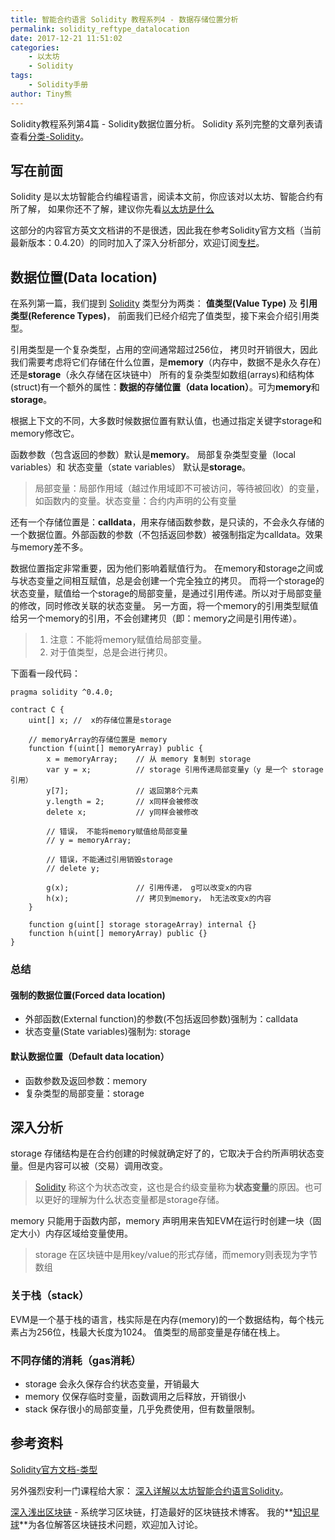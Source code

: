 ```yaml
---
title: 智能合约语言 Solidity 教程系列4 - 数据存储位置分析 
permalink: solidity_reftype_datalocation
date: 2017-12-21 11:51:02
categories: 
    - 以太坊
    - Solidity
tags:
    - Solidity手册
author: Tiny熊
---
```



Solidity教程系列第4篇 - Solidity数据位置分析。
Solidity 系列完整的文章列表请查看[分类-Solidity](https://learnblockchain.cn/categories/ethereum/Solidity/)。
<!-- more -->

## 写在前面

Solidity 是以太坊智能合约编程语言，阅读本文前，你应该对以太坊、智能合约有所了解，
如果你还不了解，建议你先看[以太坊是什么](https://learnblockchain.cn/2017/11/20/whatiseth/)

这部分的内容官方英文文档讲的不是很透，因此我在参考Solidity官方文档（当前最新版本：0.4.20）的同时加入了深入分析部分，欢迎订阅[专栏](https://xiaozhuanlan.com/blockchaincore)。

## 数据位置(Data location)
在系列第一篇，我们提到 [Solidity](https://learnblockchain.cn/docs/solidity/) 类型分为两类：
**值类型(Value Type)** 及 **引用类型(Reference Types)**，
前面我们已经介绍完了值类型，接下来会介绍引用类型。

引用类型是一个复杂类型，占用的空间通常超过256位， 拷贝时开销很大，因此我们需要考虑将它们存储在什么位置，是**memory**（内存中，数据不是永久存在）还是**storage**（永久存储在区块链中）
所有的复杂类型如数组(arrays)和结构体(struct)有一个额外的属性：**数据的存储位置（data location）**。可为**memory**和**storage**。

根据上下文的不同，大多数时候数据位置有默认值，也通过指定关键字storage和memory修改它。

函数参数（包含返回的参数）默认是**memory**。
局部复杂类型变量（local variables）和 状态变量（state variables） 默认是**storage**。
> 局部变量：局部作用域（越过作用域即不可被访问，等待被回收）的变量，如函数内的变量。状态变量：合约内声明的公有变量


还有一个存储位置是：**calldata**，用来存储函数参数，是只读的，不会永久存储的一个数据位置。外部函数的参数（不包括返回参数）被强制指定为calldata。效果与memory差不多。


数据位置指定非常重要，因为他们影响着赋值行为。
在memory和storage之间或与状态变量之间相互赋值，总是会创建一个完全独立的拷贝。
而将一个storage的状态变量，赋值给一个storage的局部变量，是通过引用传递。所以对于局部变量的修改，同时修改关联的状态变量。
另一方面，将一个memory的引用类型赋值给另一个memory的引用，不会创建拷贝（即：memory之间是引用传递）。

> 1. 注意：不能将memory赋值给局部变量。
> 2. 对于值类型，总是会进行拷贝。

下面看一段代码：
```
pragma solidity ^0.4.0;

contract C {
    uint[] x; //  x的存储位置是storage

    // memoryArray的存储位置是 memory
    function f(uint[] memoryArray) public {
        x = memoryArray;    // 从 memory 复制到 storage
        var y = x;          // storage 引用传递局部变量y（y 是一个 storage 引用）
        y[7];               // 返回第8个元素
        y.length = 2;       // x同样会被修改
        delete x;           // y同样会被修改

        // 错误， 不能将memory赋值给局部变量
        // y = memoryArray;  

        // 错误，不能通过引用销毁storage
        // delete y;        

        g(x);               // 引用传递， g可以改变x的内容
        h(x);               // 拷贝到memory， h无法改变x的内容
    }

    function g(uint[] storage storageArray) internal {}
    function h(uint[] memoryArray) public {}
}
```

### 总结 

#### 强制的数据位置(Forced data location)
* 外部函数(External function)的参数(不包括返回参数)强制为：calldata
* 状态变量(State variables)强制为: storage

#### 默认数据位置（Default data location）
* 函数参数及返回参数：memory
* 复杂类型的局部变量：storage

## 深入分析

storage 存储结构是在合约创建的时候就确定好了的，它取决于合约所声明状态变量。但是内容可以被（交易）调用改变。
> [Solidity](https://learnblockchain.cn/docs/solidity/) 称这个为状态改变，这也是合约级变量称为**状态变量**的原因。也可以更好的理解为什么状态变量都是storage存储。

memory 只能用于函数内部，memory 声明用来告知EVM在运行时创建一块（固定大小）内存区域给变量使用。
> storage 在区块链中是用key/value的形式存储，而memory则表现为字节数组


### 关于栈（stack）

EVM是一个基于栈的语言，栈实际是在内存(memory)的一个数据结构，每个栈元素占为256位，栈最大长度为1024。
值类型的局部变量是存储在栈上。

### 不同存储的消耗（gas消耗）

* storage 会永久保存合约状态变量，开销最大
* memory 仅保存临时变量，函数调用之后释放，开销很小
* stack  保存很小的局部变量，几乎免费使用，但有数量限制。

## 参考资料
[Solidity官方文档-类型](https://solidity.readthedocs.io/en/develop/types.html#data-location)

另外强烈安利一门课程给大家： [深入详解以太坊智能合约语言Solidity](https://ke.qq.com/course/326528)。

[深入浅出区块链](https://learnblockchain.cn/) - 系统学习区块链，打造最好的区块链技术博客。
我的**[知识星球](https://learnblockchain.cn/images/zsxq.png)**为各位解答区块链技术问题，欢迎加入讨论。


<!---

[1](https://stackoverflow.com/questions/33839154/in-ethereum-solidity-what-is-the-purpose-of-the-memory-keyword)
[2](https://ethereum.stackexchange.com/questions/17964/why-are-local-variables-allocated-to-storage-instead-of-memory) -->


